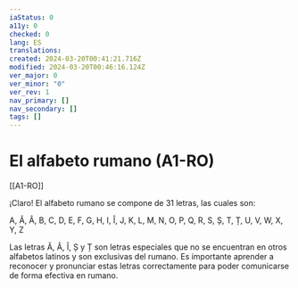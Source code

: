 ```yaml
---
iaStatus: 0
a11y: 0
checked: 0
lang: ES
translations: 
created: 2024-03-20T00:41:21.716Z
modified: 2024-03-20T00:46:16.124Z
ver_major: 0
ver_minor: "0"
ver_rev: 1
nav_primary: []
nav_secondary: []
tags: []
---
```

# El alfabeto rumano (A1-RO)

[[A1-RO]]

¡Claro! El alfabeto rumano se compone de 31 letras, las cuales son:

A, Ă, Â, B, C, D, E, F, G, H, I, Î, J, K, L, M, N, O, P, Q, R, S, Ș, T, Ț, U, V, W, X, Y, Z

Las letras Ă, Â, Î, Ș y Ț son letras especiales que no se encuentran en otros alfabetos latinos y son exclusivas del rumano. Es importante aprender a reconocer y pronunciar estas letras correctamente para poder comunicarse de forma efectiva en rumano.
